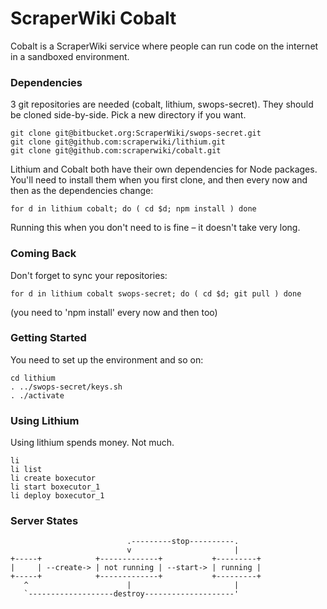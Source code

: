 # ScraperWiki Cobalt #

Cobalt is a ScraperWiki service where people can run code on the internet in
a sandboxed environment.

### Dependencies ###

3 git repositories are needed (cobalt, lithium, swops-secret).  They should
be cloned side-by-side.  Pick a new directory if you want.

    git clone git@bitbucket.org:ScraperWiki/swops-secret.git
    git clone git@github.com:scraperwiki/lithium.git
    git clone git@github.com:scraperwiki/cobalt.git
    
Lithium and Cobalt both have their own dependencies for Node packages. You'll need to install them when you first clone, and then every now and then as the dependencies change:

    for d in lithium cobalt; do ( cd $d; npm install ) done
    
Running this when you don't need to is fine – it doesn't take very long.

### Coming Back ###

Don't forget to sync your repositories:

    for d in lithium cobalt swops-secret; do ( cd $d; git pull ) done

(you need to 'npm install' every now and then too)

### Getting Started ###

You need to set up the environment and so on:
    
    cd lithium
    . ../swops-secret/keys.sh
    . ./activate

### Using Lithium ###

Using lithium spends money.  Not much.

    li
    li list
    li create boxecutor
    li start boxecutor_1
    li deploy boxecutor_1

### Server States ###

                              .---------stop----------.
                              v                       |
    +-----+            +-------------+           +---------+
    |     | --create-> | not running | --start-> | running |
    +-----+            +-------------+           +---------+
       ^                      |                       |
       `-------------------destroy--------------------'
                            


